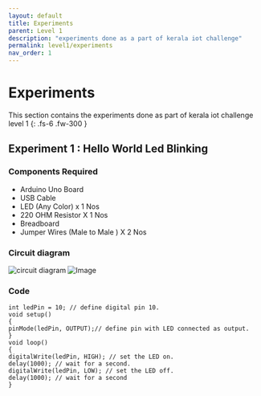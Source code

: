 ```yaml
---
layout: default
title: Experiments
parent: Level 1
description: "experiments done as a part of kerala iot challenge"
permalink: level1/experiments
nav_order: 1
---
```



# **Experiments**

This section contains the experiments done as part of kerala iot challenge level 1
{: .fs-6 .fw-300 }

## **Experiment 1 : Hello World Led Blinking**

### Components Required

- Arduino Uno Board
- USB Cable
- LED (Any Color) x 1 Nos
- 220 OHM Resistor X 1 Nos
- Breadboard
- Jumper Wires (Male to Male ) X 2 Nos

### Circuit diagram

![circuit diagram](https://mulearn.acadle.com/storage/s3///DIR_03102/lessons/5h7X9_3102_1627394356 "Circuit Diagram")
![Image](https://mulearn.acadle.com/storage/s3///DIR_03102/lessons/5h7X9_3102_1627394356)

### Code

```
int ledPin = 10; // define digital pin 10.
void setup()
{
pinMode(ledPin, OUTPUT);// define pin with LED connected as output.
}
void loop()
{
digitalWrite(ledPin, HIGH); // set the LED on.
delay(1000); // wait for a second.
digitalWrite(ledPin, LOW); // set the LED off.
delay(1000); // wait for a second
}
```



